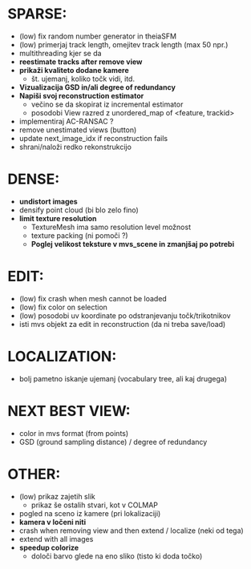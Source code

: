
# SPARSE:
- (low) fix random number generator in theiaSFM
- (low) primerjaj track length, omejitev track length (max 50 npr.)
- multithreading kjer se da
- **reestimate tracks after remove view**
- **prikaži kvaliteto dodane kamere**
    - št. ujemanj, koliko točk vidi, itd.
- **Vizualizacija GSD in/ali degree of redundancy**
- **Napiši svoj reconstruction estimator**
    - večino se da skopirat iz incremental estimator
    - posodobi View razred z unordered_map of <feature, trackid>
- implementiraj AC-RANSAC ?
- remove unestimated views (button)
- update next_image_idx if reconstruction fails
- shrani/naloži redko rekonstrukcijo

# DENSE:
- **undistort images**
- densify point cloud (bi blo zelo fino)
- **limit texture resolution**
    - TextureMesh ima samo resolution level možnost
    - texture packing (ni pomoči ?)
    - **Poglej velikost teksture v mvs_scene in zmanjšaj po potrebi**

# EDIT:
- (low) fix crash when mesh cannot be loaded
- (low) fix color on selection
- (low) posodobi uv koordinate po odstranjevanju točk/trikotnikov
- isti mvs objekt za edit in reconstruction (da ni treba save/load)

# LOCALIZATION:
- bolj pametno iskanje ujemanj (vocabulary tree, ali kaj drugega)

# NEXT BEST VIEW:
- color in mvs format (from points)
- GSD (ground sampling distance) / degree of redundancy

# OTHER:
- (low) prikaz zajetih slik
    - prikaz še ostalih stvari, kot v COLMAP
- pogled na sceno iz kamere (pri lokalizaciji)
- **kamera v ločeni niti**
- crash when removing view and then extend / localize (neki od tega)
- extend with all images
- **speedup colorize**
    - določi barvo glede na eno sliko (tisto ki doda točko)